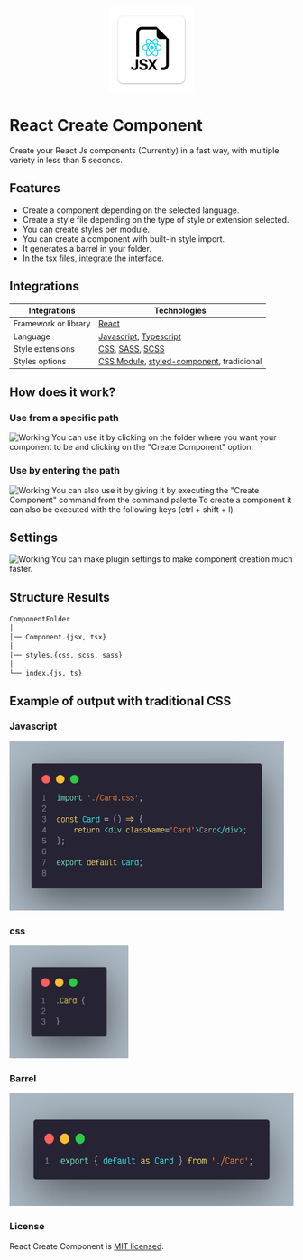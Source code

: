 <center>
  <a align="center" href="https://github.com/JavGt/component-creator" target="_blank">
    <picture>
   <img alt="React Create Component logo" src="./assets/image/icon.png" width="150">
    </picture>
  </a>
</center>

# React Create Component

Create your React Js components (Currently) in a fast way, with multiple variety in less than 5 seconds.

## Features

- Create a component depending on the selected language.
- Create a style file depending on the type of style or extension selected.
- You can create styles per module.
- You can create a component with built-in style import.
- It generates a barrel in your folder.
- In the tsx files, integrate the interface.

## Integrations

| Integrations         | Technologies                                  |
| -------------------- | --------------------------------------------- |
| Framework or library | [React]                                       |
| Language             | [Javascript], [Typescript]                    |
| Style extensions     | [CSS], [SASS], [SCSS]                         |
| Styles options       | [CSS Module], [styled-component], tradicional |

[React]: https://github.com/facebook/react
[CSS]: https://developer.mozilla.org/es/docs/Web/CSS
[SASS]: https://github.com/sass/sass
[SCSS]: https://github.com/sass/sass
[Typescript]: https://github.com/microsoft/TypeScript
[javascript]: https://developer.mozilla.org/es/docs/Web/JavaScript
[styled-component]: https://github.com/styled-components/styled-components
[CSS Module]: https://github.com/css-modules/css-modules

## How does it work?

### Use from a specific path

![Working](https://firebasestorage.googleapis.com/v0/b/recursos-ae4c5.appspot.com/o/sample1.gif?alt=media&token=79c7993d-1e0d-4e04-a7f2-1d7d00afb71f)
You can use it by clicking on the folder where you want your component to be and clicking on the "Create Component" option.

### Use by entering the path

![Working](https://firebasestorage.googleapis.com/v0/b/recursos-ae4c5.appspot.com/o/sample2.gif?alt=media&token=a3c742f1-8ad2-49d9-a66d-a182ca1f2228)
You can also use it by giving it by executing the "Create Component" command from the command palette
To create a component it can also be executed with the following keys (ctrl + shift + l)

## Settings

![Working](https://firebasestorage.googleapis.com/v0/b/recursos-ae4c5.appspot.com/o/Captura%20de%20pantalla%202022-08-30%20014924.png?alt=media&token=837eb0a2-6a5b-429c-856e-c01d00e78ce7)
You can make plugin settings to make component creation much faster.

## Structure Results

```routes
ComponentFolder
│
│── Component.{jsx, tsx}
│
|── styles.{css, scss, sass}
│
└── index.{js, ts}
```

## Example of output with traditional CSS

### Javascript

<img alt="Ejemplo de resultado de Js" height="300" src="./assets/images/examples/example-js.png">

### css

<img alt="Ejemplo de resultado de CSS" height="200" src="./assets/images/examples/example-css.png">

### Barrel

<img alt="Ejemplo de resultado de Barrel" height="200" src="./assets/images/examples/example-barrel.png">

### License

React Create Component is [MIT licensed](./LICENSE).
